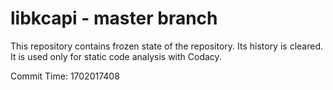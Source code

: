 # libkcapi - master branch

This repository contains frozen state of the repository.
Its history is cleared. It is used only for static code
analysis with Codacy.

Commit Time: 1702017408
